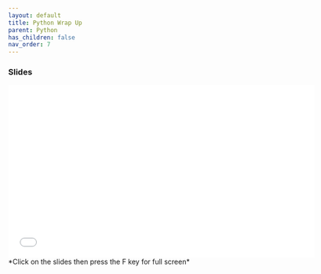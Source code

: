 ```yaml
---
layout: default
title: Python Wrap Up
parent: Python
has_children: false
nav_order: 7
---
```


### Slides  
<iframe width="625" height="352" frameborder="0" marginheight="0" marginwidth="0" src="../slides/Python_WrapUp.html"></iframe> *Click on the slides then press the F key for full screen*